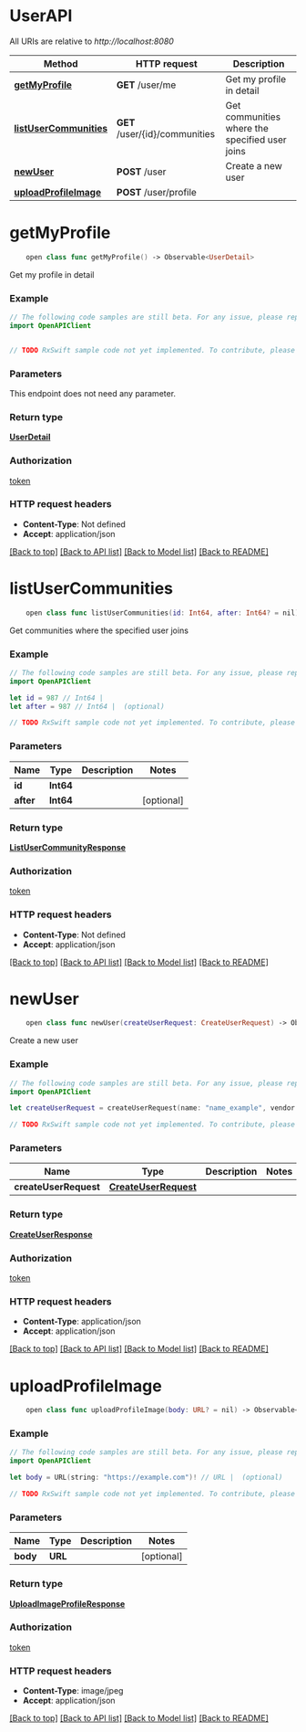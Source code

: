 # UserAPI

All URIs are relative to *http://localhost:8080*

Method | HTTP request | Description
------------- | ------------- | -------------
[**getMyProfile**](UserAPI.md#getmyprofile) | **GET** /user/me | Get my profile in detail
[**listUserCommunities**](UserAPI.md#listusercommunities) | **GET** /user/{id}/communities | Get communities where the specified user joins
[**newUser**](UserAPI.md#newuser) | **POST** /user | Create a new user
[**uploadProfileImage**](UserAPI.md#uploadprofileimage) | **POST** /user/profile | 


# **getMyProfile**
```swift
    open class func getMyProfile() -> Observable<UserDetail>
```

Get my profile in detail

### Example 
```swift
// The following code samples are still beta. For any issue, please report via http://github.com/OpenAPITools/openapi-generator/issues/new
import OpenAPIClient


// TODO RxSwift sample code not yet implemented. To contribute, please open a ticket via http://github.com/OpenAPITools/openapi-generator/issues/new
```

### Parameters
This endpoint does not need any parameter.

### Return type

[**UserDetail**](UserDetail.md)

### Authorization

[token](../README.md#token)

### HTTP request headers

 - **Content-Type**: Not defined
 - **Accept**: application/json

[[Back to top]](#) [[Back to API list]](../README.md#documentation-for-api-endpoints) [[Back to Model list]](../README.md#documentation-for-models) [[Back to README]](../README.md)

# **listUserCommunities**
```swift
    open class func listUserCommunities(id: Int64, after: Int64? = nil) -> Observable<ListUserCommunityResponse>
```

Get communities where the specified user joins

### Example 
```swift
// The following code samples are still beta. For any issue, please report via http://github.com/OpenAPITools/openapi-generator/issues/new
import OpenAPIClient

let id = 987 // Int64 | 
let after = 987 // Int64 |  (optional)

// TODO RxSwift sample code not yet implemented. To contribute, please open a ticket via http://github.com/OpenAPITools/openapi-generator/issues/new
```

### Parameters

Name | Type | Description  | Notes
------------- | ------------- | ------------- | -------------
 **id** | **Int64** |  | 
 **after** | **Int64** |  | [optional] 

### Return type

[**ListUserCommunityResponse**](ListUserCommunityResponse.md)

### Authorization

[token](../README.md#token)

### HTTP request headers

 - **Content-Type**: Not defined
 - **Accept**: application/json

[[Back to top]](#) [[Back to API list]](../README.md#documentation-for-api-endpoints) [[Back to Model list]](../README.md#documentation-for-models) [[Back to README]](../README.md)

# **newUser**
```swift
    open class func newUser(createUserRequest: CreateUserRequest) -> Observable<CreateUserResponse>
```

Create a new user

### Example 
```swift
// The following code samples are still beta. For any issue, please report via http://github.com/OpenAPITools/openapi-generator/issues/new
import OpenAPIClient

let createUserRequest = createUserRequest(name: "name_example", vendor: authVendor()) // CreateUserRequest | 

// TODO RxSwift sample code not yet implemented. To contribute, please open a ticket via http://github.com/OpenAPITools/openapi-generator/issues/new
```

### Parameters

Name | Type | Description  | Notes
------------- | ------------- | ------------- | -------------
 **createUserRequest** | [**CreateUserRequest**](CreateUserRequest.md) |  | 

### Return type

[**CreateUserResponse**](CreateUserResponse.md)

### Authorization

[token](../README.md#token)

### HTTP request headers

 - **Content-Type**: application/json
 - **Accept**: application/json

[[Back to top]](#) [[Back to API list]](../README.md#documentation-for-api-endpoints) [[Back to Model list]](../README.md#documentation-for-models) [[Back to README]](../README.md)

# **uploadProfileImage**
```swift
    open class func uploadProfileImage(body: URL? = nil) -> Observable<UploadImageProfileResponse>
```



### Example 
```swift
// The following code samples are still beta. For any issue, please report via http://github.com/OpenAPITools/openapi-generator/issues/new
import OpenAPIClient

let body = URL(string: "https://example.com")! // URL |  (optional)

// TODO RxSwift sample code not yet implemented. To contribute, please open a ticket via http://github.com/OpenAPITools/openapi-generator/issues/new
```

### Parameters

Name | Type | Description  | Notes
------------- | ------------- | ------------- | -------------
 **body** | **URL** |  | [optional] 

### Return type

[**UploadImageProfileResponse**](UploadImageProfileResponse.md)

### Authorization

[token](../README.md#token)

### HTTP request headers

 - **Content-Type**: image/jpeg
 - **Accept**: application/json

[[Back to top]](#) [[Back to API list]](../README.md#documentation-for-api-endpoints) [[Back to Model list]](../README.md#documentation-for-models) [[Back to README]](../README.md)

